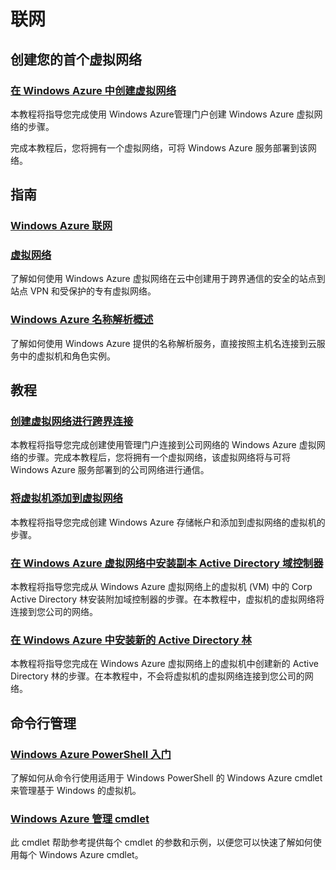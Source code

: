<div class="dev-center" style="margin-top: 25px;">
<h1>联网</h1>
<!--<div class="hero">
<h1>在 Windows Azure 中配置和监视虚拟网络</h1>
<div class="video" style="cursor: pointer; background-image: url('/media/manage_generic.png')!important;" onclick="document.location.href='http://go.microsoft.com/fwlink/p/?LinkId=254327'"><span class="icon">播放视频</span></div>
<div class="left-cont"><br />
<h2>在 Windows Azure 中观看有关创建和监视虚拟网络的演示。</h2>
<br /><br /><a href="https://manage.windowsazure.cn" class="site-arrowlink-dev">登录到管理门户<br /></a></div>
</div> -->
<div class="dev-articles">
<h2>创建您的首个虚拟网络</h2>
<div class="article blue">
<h3><a href="./create-a-virtual-network/">在 Windows Azure 中创建虚拟网络</a></h3>
<p>本教程将指导您完成使用 Windows Azure管理门户创建 Windows Azure 虚拟网络的步骤。</p>
<p>完成本教程后，您将拥有一个虚拟网络，可将 Windows Azure 服务部署到该网络。</p>
</div>
<h2>指南</h2>
<div class="article red">
<h3><a href="/zh-cn/develop/net/fundamentals/networking/">Windows Azure 联网</a></h3>
<!--<p>阅读此概述可了解三种 Windows Azure 联网技术之间的差异：虚拟网络、Connect 和 Traffic Manager。</p>--></div>
<div class="article green">
<h3><a href="http://msdn.microsoft.com/zh-cn/library/windowsazure/jj156007.aspx">虚拟网络</a></h3>
<p>了解如何使用 Windows Azure 虚拟网络在云中创建用于跨界通信的安全的站点到站点 VPN 和受保护的专有虚拟网络。</p>
</div>
<!--<div class="article red">
<h3><a href="http://msdn.microsoft.com/zh-cn/library/windowsazure/gg433122.aspx">Windows Azure Connect</a></h3>
<p>了解如何使用本地运行的计算机或虚拟机与在 Windows Azure 中运行的角色之间的受 IPsec 保护的连接。</p>
</div> -->
<div class="article blue">
<h3><a href="http://msdn.microsoft.com/zh-cn/library/windowsazure/jj156088.aspx">Windows Azure 名称解析概述</a></h3>
<p>了解如何使用 Windows Azure 提供的名称解析服务，直接按照主机名连接到云服务中的虚拟机和角色实例。</p>
</div>
<!--<div class="article green">
<h3><a href="http://msdn.microsoft.com/zh-cn/library/windowsazure/hh745750.aspx">Traffic Manager</a></h3>
<p>了解如何使用 Traffic Manager 控制分发给在同一个数据中心内或在全球不同的数据中心内运行的相似托管服务的用户流量。</p>
</div> -->
<h2>教程</h2>
<div class="article red">
<h3><a href="./cross-premises-connectivity/">创建虚拟网络进行跨界连接</a></h3>
<p>本教程将指导您完成创建使用管理门户连接到公司网络的 Windows Azure 虚拟网络的步骤。完成本教程后，您将拥有一个虚拟网络，该虚拟网络将与可将 Windows Azure 服务部署到的公司网络进行通信。</p>
</div>
<div class="article blue">
<h3><a href="./add-a-vm-to-a-virtual-network/">将虚拟机添加到虚拟网络</a></h3>
<p>本教程将指导您完成创建 Windows Azure 存储帐户和添加到虚拟网络的虚拟机的步骤。</p>
</div>
<div class="article green">
<h3><a href="./replica-domain-controller/">在 Windows Azure 虚拟网络中安装副本 Active Directory 域控制器</a></h3>
<p>本教程将指导您完成从 Windows Azure 虚拟网络上的虚拟机 (VM) 中的 Corp Active Directory 林安装附加域控制器的步骤。在本教程中，虚拟机的虚拟网络将连接到您公司的网络。</p>
</div>
<div class="article red">
<h3><a href="./active-directory-forest/">在 Windows Azure 中安装新的 Active Directory 林</a></h3>
<p>本教程将指导您完成在 Windows Azure 虚拟网络上的虚拟机中创建新的 Active Directory 林的步骤。在本教程中，不会将虚拟机的虚拟网络连接到您公司的网络。</p>
</div>
<!--<div class="article blue">
<h3><a href="./traffic-manager/">如何配置 Traffic Manager 设置</a></h3>
<p>了解如何使用 Traffic Manager 控制分发给 Windows Azure 托管服务的用户流量。Traffic Manager 的工作方式是，向针对公司主域名的 DNS 查询应用智能策略引擎。</p>
</div>-->
<h2>命令行管理</h2>
<div class="article green">
<h3><a href="http://go.microsoft.com/fwlink/p/?linkID=254458">Windows Azure PowerShell 入门</a></h3>
<p>了解如何从命令行使用适用于 Windows PowerShell 的 Windows Azure cmdlet 来管理基于 Windows 的虚拟机。</p>
</div>
<div class="article red">
<h3><a href="http://go.microsoft.com/fwlink/p/?linkID=254459">Windows Azure 管理 cmdlet</a></h3>
<p>此 cmdlet 帮助参考提供每个 cmdlet 的参数和示例，以便您可以快速了解如何使用每个 Windows Azure cmdlet。</p>
</div>
</div>
</div>